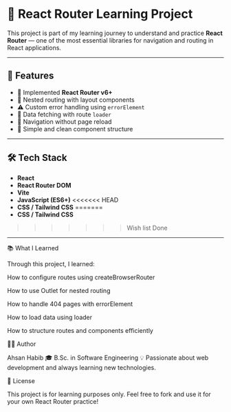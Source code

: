 # 🧭 React Router Learning Project

This project is part of my learning journey to understand and practice **React Router** — one of the most essential libraries for navigation and routing in React applications.

---

## 🚀 Features

- 🧩 Implemented **React Router v6+**
- 📁 Nested routing with layout components
- ⚠️ Custom error handling using `errorElement`
- 🔄 Data fetching with route `loader`
- 🧭 Navigation without page reload
- 🧠 Simple and clean component structure

---

## 🛠️ Tech Stack

- **React**
- **React Router DOM**
- **Vite**
- **JavaScript (ES6+)**
<<<<<<< HEAD
- **CSS / Tailwind CSS** 
=======
- **CSS / Tailwind CSS**
>>>>>>> Wish list Done

---

📚 What I Learned

Through this project, I learned:

How to configure routes using createBrowserRouter

How to use Outlet for nested routing

How to handle 404 pages with errorElement

How to load data using loader

How to structure routes and components efficiently

🧑‍💻 Author

Ahsan Habib
🎓 B.Sc. in Software Engineering
💡 Passionate about web development and always learning new technologies.

📜 License

This project is for learning purposes only.
Feel free to fork and use it for your own React Router practice!


